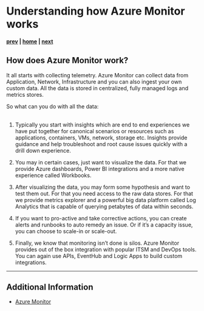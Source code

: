 # Understanding how Azure Monitor works

#### [prev](./introduction.md) | [home](./introduction.md)  | [next](./businesscase.md)

## How does Azure Monitor work?
It all starts with collecting telemetry. Azure Monitor can collect data from Application, Network, Infrastructure and you can also ingest your own custom data. All the data is stored in centralized, fully managed logs and metrics stores.



So what can you do with all the data: </br></br>

1. Typically you start with insights which are end to end experiences we have put together for canonical scenarios or resources such as applications, containers, VMs, network, storage etc. Insights provide guidance and help troubleshoot and root cause issues quickly with a drill down experience.

2. You may in certain cases, just want to visualize the data. For that we provide Azure dashboards, Power BI integrations and a more native experience called Workbooks.

3. After visualizing the data, you may form some hypothesis and want to test them out. For that you need access to the raw data stores. For that we provide metrics explorer and a powerful big data platform called Log Analytics that is capable of querying petabytes of data within seconds.

4. If you want to pro-active and take corrective actions, you can create alerts and runbooks to auto remedy an issue. Or if it’s a capacity issue, you can choose to scale-in or scale-out.

5. Finally, we know that monitoring isn’t done is silos. Azure Monitor provides out of the box integration with popular ITSM and DevOps tools. You can again use APIs, EventHub and Logic Apps to build custom integrations.



---
## Additional Information
  * [Azure Monitor](https://learn.microsoft.com/en-us/azure/azure-monitor/overview)

